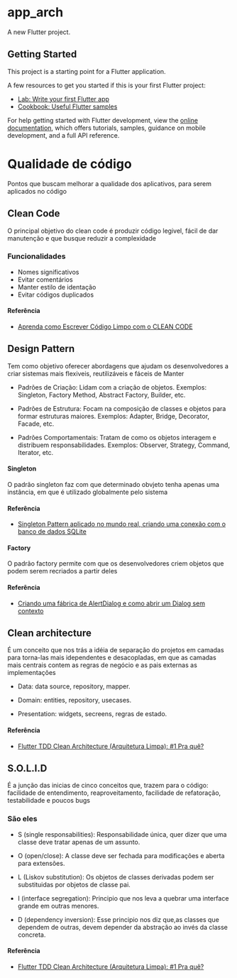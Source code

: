 # app_arch

A new Flutter project.

## Getting Started

This project is a starting point for a Flutter application.

A few resources to get you started if this is your first Flutter project:

- [Lab: Write your first Flutter app](https://docs.flutter.dev/get-started/codelab)
- [Cookbook: Useful Flutter samples](https://docs.flutter.dev/cookbook)

For help getting started with Flutter development, view the
[online documentation](https://docs.flutter.dev/), which offers tutorials,
samples, guidance on mobile development, and a full API reference.


# Qualidade de código

Pontos que buscam melhorar a qualidade dos aplicativos, para serem aplicados no código


## Clean Code

O principal objetivo do clean code é produzir código legivel, fácil de dar manutenção e que busque reduzir a complexidade

### Funcionalidades

- Nomes significativos
- Evitar comentários
- Manter estilo de identação
- Evitar códigos duplicados

#### Referência

 - [Aprenda como Escrever Código Limpo com o CLEAN CODE](https://www.youtube.com/watch?v=6za9ZWZzWdA)

## Design Pattern

Tem como objetivo oferecer abordagens que ajudam os desenvolvedores a criar sistemas mais flexiveis, reutilizáveis e fáceis de Manter

- Padrões de Criação: Lidam com a criação de objetos. Exemplos: Singleton, Factory Method, Abstract Factory, Builder, etc.

- Padrões de Estrutura: Focam na composição de classes e objetos para formar estruturas maiores. Exemplos: Adapter, Bridge, Decorator, Facade, etc.

- Padrões Comportamentais: Tratam de como os objetos interagem e distribuem responsabilidades. Exemplos: Observer, Strategy, Command, Iterator, etc.

#### Singleton
O padrão singleton faz com que determinado obvjeto tenha apenas uma instância, em que é utilizado globalmente pelo sistema

#### Referência

 - [Singleton Pattern aplicado no mundo real, criando uma conexão com o banco de dados SQLite](https://www.youtube.com/watch?v=Yx-45aj4sBI)

#### Factory
O padrão factory permite com que os desenvolvedores criem objetos que podem serem recriados a partir deles

#### Referência

 - [Criando uma fábrica de AlertDialog e como abrir um Dialog sem contexto](https://www.youtube.com/watch?v=oy9_7fEiBl4&t)

## Clean architecture

É um conceito que nos trás a idéia de separação do projetos em camadas para torna-las mais idependentes e desacopladas, em que as camadas mais centrais contem as regras de negócio e as pais externas as implementações

- Data: data source, repository, mapper.

- Domain: entities, repository, usecases.

- Presentation: widgets, secreens, regras de estado.

#### Referência

 - [Flutter TDD Clean Architecture (Arquitetura Limpa): #1 Pra quê?](https://www.youtube.com/watch?v=odr59ZAx-IU&list=PLnFA4SZ9y0T5FA2dFdNh6NLD6Rm6GB6x7)

## S.O.L.I.D

É a junção das inicias de cinco conceitos que, trazem para o código: facilidade de entendimento, reaproveitamento, facilidade de refatoração, testabilidade e poucos bugs

### São eles
- S (single responsabilities): Responsabilidade única, quer dizer que uma classe deve tratar apenas de um assunto.

- O (open/close): A classe deve ser fechada para modificações e aberta para extensões.

- L (Liskov substitution): Os objetos de classes derivadas podem ser substituidas por objetos de classe pai.

- I (interface segregation): Principio que nos leva a quebrar uma interface grande em outras menores.

- D (dependency inversion): Esse principio nos diz que,as classes que dependem de outras, devem depender da abstração ao invés da classe concreta.

#### Referência

 - [Flutter TDD Clean Architecture (Arquitetura Limpa): #1 Pra quê?](https://www.youtube.com/watch?v=odr59ZAx-IU&list=PLnFA4SZ9y0T5FA2dFdNh6NLD6Rm6GB6x7)
